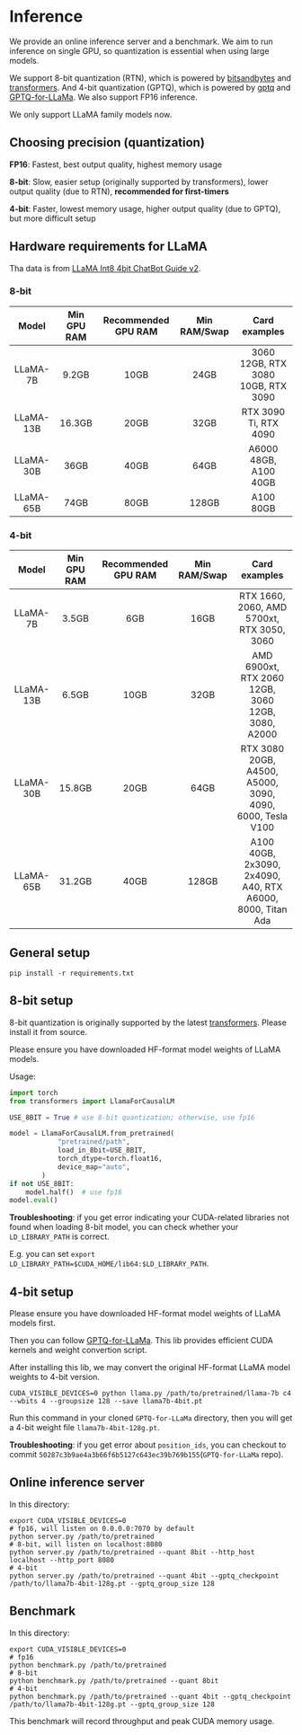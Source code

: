 # Inference

We provide an online inference server and a benchmark. We aim to run inference on single GPU, so quantization is essential when using large models.

We support 8-bit quantization (RTN), which is powered by [bitsandbytes](https://github.com/TimDettmers/bitsandbytes) and [transformers](https://github.com/huggingface/transformers). And 4-bit quantization (GPTQ), which is powered by [gptq](https://github.com/IST-DASLab/gptq) and [GPTQ-for-LLaMa](https://github.com/qwopqwop200/GPTQ-for-LLaMa). We also support FP16 inference.

We only support LLaMA family models now.

## Choosing precision (quantization)

**FP16**: Fastest, best output quality, highest memory usage

**8-bit**: Slow, easier setup (originally supported by transformers), lower output quality (due to RTN), **recommended for first-timers**

**4-bit**: Faster, lowest memory usage, higher output quality (due to GPTQ), but more difficult setup

## Hardware requirements for LLaMA

Tha data is from [LLaMA Int8 4bit ChatBot Guide v2](https://rentry.org/llama-tard-v2).

### 8-bit

| Model | Min GPU RAM | Recommended GPU RAM | Min RAM/Swap | Card examples |
| :---: | :---: | :---: | :---: | :---: |
| LLaMA-7B | 9.2GB | 10GB | 24GB | 3060 12GB, RTX 3080 10GB, RTX 3090 |
| LLaMA-13B | 16.3GB | 20GB | 32GB | RTX 3090 Ti, RTX 4090 |
| LLaMA-30B | 36GB | 40GB | 64GB | A6000 48GB, A100 40GB |
| LLaMA-65B | 74GB | 80GB | 128GB | A100 80GB |

### 4-bit

| Model | Min GPU RAM | Recommended GPU RAM | Min RAM/Swap | Card examples |
| :---: | :---: | :---: | :---: | :---: |
| LLaMA-7B | 3.5GB | 6GB | 16GB | RTX 1660, 2060, AMD 5700xt, RTX 3050, 3060 |
| LLaMA-13B | 6.5GB | 10GB | 32GB | AMD 6900xt, RTX 2060 12GB, 3060 12GB, 3080, A2000 |
| LLaMA-30B | 15.8GB | 20GB | 64GB | RTX 3080 20GB, A4500, A5000, 3090, 4090, 6000, Tesla V100 |
| LLaMA-65B | 31.2GB | 40GB | 128GB | A100 40GB, 2x3090, 2x4090, A40, RTX A6000, 8000, Titan Ada |

## General setup

```shell
pip install -r requirements.txt
```

## 8-bit setup

8-bit quantization is originally supported by the latest [transformers](https://github.com/huggingface/transformers). Please install it from source.

Please ensure you have downloaded HF-format model weights of LLaMA models.

Usage:

```python
import torch
from transformers import LlamaForCausalLM

USE_8BIT = True # use 8-bit quantization; otherwise, use fp16

model = LlamaForCausalLM.from_pretrained(
            "pretrained/path",
            load_in_8bit=USE_8BIT,
            torch_dtype=torch.float16,
            device_map="auto",
        )
if not USE_8BIT:
    model.half()  # use fp16
model.eval()
```

**Troubleshooting**: if you get error indicating your CUDA-related libraries not found when loading 8-bit model, you can check whether your `LD_LIBRARY_PATH` is correct.

E.g. you can set `export LD_LIBRARY_PATH=$CUDA_HOME/lib64:$LD_LIBRARY_PATH`.

## 4-bit setup

Please ensure you have downloaded HF-format model weights of LLaMA models first.

Then you can follow [GPTQ-for-LLaMa](https://github.com/qwopqwop200/GPTQ-for-LLaMa). This lib provides efficient CUDA kernels and weight convertion script.

After installing this lib, we may convert the original HF-format LLaMA model weights to 4-bit version.

```shell
CUDA_VISIBLE_DEVICES=0 python llama.py /path/to/pretrained/llama-7b c4 --wbits 4 --groupsize 128 --save llama7b-4bit.pt
```

Run this command in your cloned `GPTQ-for-LLaMa` directory, then you will get a 4-bit weight file `llama7b-4bit-128g.pt`.

**Troubleshooting**: if you get error about `position_ids`, you can checkout to commit `50287c3b9ae4a3b66f6b5127c643ec39b769b155`(`GPTQ-for-LLaMa` repo).

## Online inference server

In this directory:

```shell
export CUDA_VISIBLE_DEVICES=0
# fp16, will listen on 0.0.0.0:7070 by default
python server.py /path/to/pretrained
# 8-bit, will listen on localhost:8080
python server.py /path/to/pretrained --quant 8bit --http_host localhost --http_port 8080
# 4-bit
python server.py /path/to/pretrained --quant 4bit --gptq_checkpoint /path/to/llama7b-4bit-128g.pt --gptq_group_size 128
```

## Benchmark

In this directory:

```shell
export CUDA_VISIBLE_DEVICES=0
# fp16
python benchmark.py /path/to/pretrained
# 8-bit
python benchmark.py /path/to/pretrained --quant 8bit
# 4-bit
python benchmark.py /path/to/pretrained --quant 4bit --gptq_checkpoint /path/to/llama7b-4bit-128g.pt --gptq_group_size 128
```

This benchmark will record throughput and peak CUDA memory usage.

